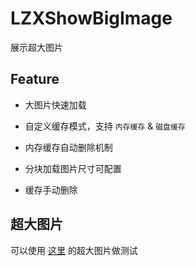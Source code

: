 # LZXShowBigImage
展示超大图片

## Feature

* 大图片快速加载

* 自定义缓存模式，支持 `内存缓存` & `磁盘缓存`

* 内存缓存自动删除机制

* 分块加载图片尺寸可配置

* 缓存手动删除

## 超大图片

可以使用 [这里](https://pan.baidu.com/s/1jImUUEU) 的超大图片做测试



